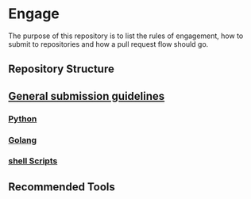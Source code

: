 # Engage
The purpose of this repository is to list the rules of engagement, how to submit to repositories and how a pull request flow should go.

## Repository Structure
<Description Place Holder>
<Link to dedicated MD file with info specific to this section>

## [General submission guidelines](https://github.com/k8-proxy/Engage/blob/develop/Code-submission-guidelines.md)
<Description Place Holder>
<Link to dedicated MD file with info specific to this section>

### [Python](https://github.com/k8-proxy/Engage/blob/develop/Python.md)
<Description Place Holder>
<Link to dedicated MD file with info specific to this section>

### [Golang](https://blog.golang.org/godoc)
<Description Place Holder>
<Link to dedicated MD file with info specific to this section>

### [shell Scripts](https://github.com/k8-proxy/Engage/blob/develop/Shell-guide.md)
<Description Place Holder>
<Link to dedicated MD file with info specific to this section>


## Recommended Tools
<This section might move into the dedicated MD files>
<Description Place Holder>
<Link to dedicated MD file with info specific to this section>
